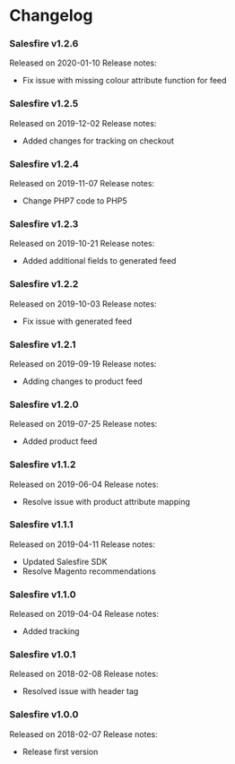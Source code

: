 # Changelog

### Salesfire v1.2.6
Released on 2020-01-10
Release notes:

- Fix issue with missing colour attribute function for feed


### Salesfire v1.2.5
Released on 2019-12-02
Release notes:

- Added changes for tracking on checkout


### Salesfire v1.2.4
Released on 2019-11-07
Release notes:

- Change PHP7 code to PHP5


### Salesfire v1.2.3
Released on 2019-10-21
Release notes:

- Added additional fields to generated feed


### Salesfire v1.2.2
Released on 2019-10-03
Release notes:

- Fix issue with generated feed


### Salesfire v1.2.1
Released on 2019-09-19
Release notes:

- Adding changes to product feed


### Salesfire v1.2.0
Released on 2019-07-25
Release notes:

- Added product feed


### Salesfire v1.1.2
Released on 2019-06-04
Release notes:

- Resolve issue with product attribute mapping


### Salesfire v1.1.1
Released on 2019-04-11
Release notes:

- Updated Salesfire SDK
- Resolve Magento recommendations


### Salesfire v1.1.0
Released on 2019-04-04
Release notes:

- Added tracking


### Salesfire v1.0.1
Released on 2018-02-08
Release notes:

- Resolved issue with header tag


### Salesfire v1.0.0
Released on 2018-02-07
Release notes:

- Release first version
